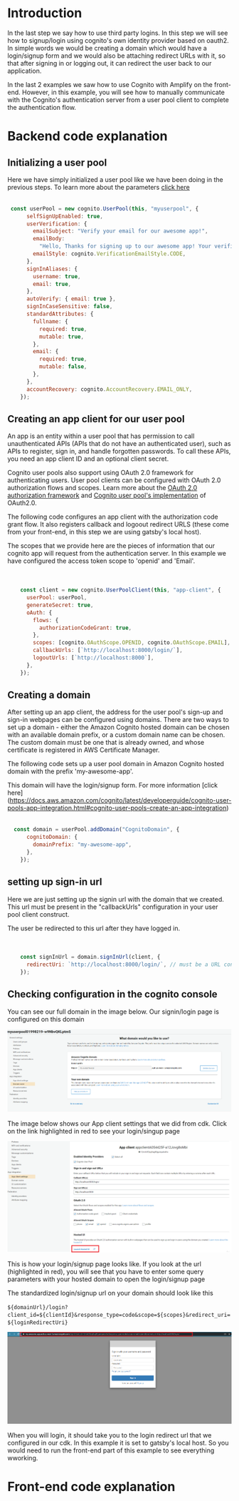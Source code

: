 # Introduction

In the last step we say how to use third party logins. In this step we will see how to signup/login using cognito's own identity provider based on oauth2. In simple words we would be creating a domain which would have a login/signup form and we would also be attaching redirect URLs with it, so that after signing in or logging out, it can redirect the user back to our application.

In the last 2 examples we saw how to use Cognito with Amplify on the front-end. However, in this example, you will see how to manually communicate with the Cognito's authentication server from a user pool client to complete the authentication flow.


# Backend code explanation


## Initializing a user pool

Here we have simply initialized a user pool like we have been doing in the previous steps. To learn more about the parameters [click here](https://docs.aws.amazon.com/cdk/api/latest/docs/@aws-cdk_aws-cognito.UserPool.html)

```javascript

 const userPool = new cognito.UserPool(this, "myuserpool", {
      selfSignUpEnabled: true,
      userVerification: {
        emailSubject: "Verify your email for our awesome app!",
        emailBody:
          "Hello, Thanks for signing up to our awesome app! Your verification code is {####}",
        emailStyle: cognito.VerificationEmailStyle.CODE,
      },
      signInAliases: {
        username: true,
        email: true,
      },
      autoVerify: { email: true },
      signInCaseSensitive: false,
      standardAttributes: {
        fullname: {
          required: true,
          mutable: true,
        },
        email: {
          required: true,
          mutable: false,
        },
      },
      accountRecovery: cognito.AccountRecovery.EMAIL_ONLY,
    });


```


## Creating an app client for our user pool

An app is an entity within a user pool that has permission to call unauthenticated APIs (APIs that do not have an authenticated user), such as APIs to register, sign in, and handle forgotten passwords. To call these APIs, you need an app client ID and an optional client secret.

Cognito user pools also support using OAuth 2.0 framework for authenticating users. User pool clients can be configured with OAuth 2.0 authorization flows and scopes. Learn more about the [OAuth 2.0 authorization framework](https://tools.ietf.org/html/rfc6749) and [Cognito user pool's implementation](https://aws.amazon.com/blogs/mobile/understanding-amazon-cognito-user-pool-oauth-2-0-grants/) of OAuth2.0.


The following code configures an app client with the authorization code grant flow. It also registers callback and logoout redirect URLS (these come from your front-end, in this step we are using gatsby's local host). 

The scopes that we provide here are the pieces of information that our cognito app will request from the authentication server. In this example we have configured the access token scope to 'openid' and 'Email'.

```javascript


    const client = new cognito.UserPoolClient(this, "app-client", {
      userPool: userPool,
      generateSecret: true,
      oAuth: {
        flows: {
          authorizationCodeGrant: true,
        },
        scopes: [cognito.OAuthScope.OPENID, cognito.OAuthScope.EMAIL],
        callbackUrls: [`http://localhost:8000/login/`],
        logoutUrls: [`http://localhost:8000`],
      },
    });

```


## Creating a domain

After setting up an app client, the address for the user pool's sign-up and sign-in webpages can be configured using domains. There are two ways to set up a domain - either the Amazon Cognito hosted domain can be chosen with an available domain prefix, or a custom domain name can be chosen. The custom domain must be one that is already owned, and whose certificate is registered in AWS Certificate Manager.

The following code sets up a user pool domain in Amazon Cognito hosted domain with the prefix 'my-awesome-app'.



This domain will have the login/signup form. For more information [click here] (https://docs.aws.amazon.com/cognito/latest/developerguide/cognito-user-pools-app-integration.html#cognito-user-pools-create-an-app-integration)

```javascript

  const domain = userPool.addDomain("CognitoDomain", {
      cognitoDomain: {
        domainPrefix: "my-awesome-app",
      },
    });
```


## setting up sign-in url

Here we are just setting up the signin url with the domain that we created. This url must be present in the "callbackUrls" configuration in your user pool client construct.

The user be redirected to this url after they have logged in.

```javascript


    const signInUrl = domain.signInUrl(client, {
      redirectUri: `http://localhost:8000/login/`, // must be a URL configured under 'callbackUrls' with the client
    });
```


## Checking configuration in the cognito console

You can see our full domain in the image below. Our signin/login page is configured on this domain

![domain_console](imgs/domain.png)


The image below shows our App client settings that we did from cdk. Click on the link highlighted in red to see your login/singup page

![app_client_console](imgs/app_client_settings.png)


This is how your login/signup page looks like. If you look at the url (highlighted in red), you will see that you have to enter some query parameters with your hosted domain to open the login/signup page

The standardized login/signup url on your domain should look like this

`${domainUrl}/login?client_id=${clientId}&response_type=code&scope=${scopes}&redirect_uri=${loginRedirectUri}`

![domain_console](imgs/domain_login_page.png)



When you will login, it should take you to the login redirect url that we configured in our cdk. In this example it is set to gatsby's local host. So you would need to run the front-end part of this example to see everything wworking.


# Front-end code explanation


